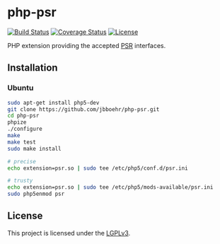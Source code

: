 
# php-psr

[![Build Status](https://travis-ci.org/jbboehr/php-psr.svg?branch=master)](https://travis-ci.org/jbboehr/php-psr)
[![Coverage Status](https://coveralls.io/repos/jbboehr/php-psr/badge.svg?branch=master&service=github)](https://coveralls.io/github/jbboehr/php-psr?branch=master)
[![License](https://img.shields.io/badge/license-LGPLv3-brightgreen.svg)](LICENSE.md)

PHP extension providing the accepted [PSR](http://www.php-fig.org/psr/) interfaces.


## Installation

### Ubuntu

```bash
sudo apt-get install php5-dev
git clone https://github.com/jbboehr/php-psr.git
cd php-psr
phpize
./configure
make
make test
sudo make install

# precise
echo extension=psr.so | sudo tee /etc/php5/conf.d/psr.ini

# trusty
echo extension=psr.so | sudo tee /etc/php5/mods-available/psr.ini
sudo php5enmod psr
```


## License

This project is licensed under the [LGPLv3](http://www.gnu.org/licenses/lgpl-3.0.txt).

